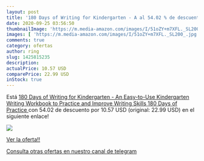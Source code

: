 ```yaml
---
layout: post
title: '180 Days of Writing for Kindergarten - A al 54.02 % de descuento'
date: 2020-09-25 03:56:50
thumbnailImage: 'https://m.media-amazon.com/images/I/51oZY+m7XFL._SL200_.jpg'
images: [ 'https://m.media-amazon.com/images/I/51oZY+m7XFL._SL200_.jpg' ]
comments: true
category: ofertas
author: ring
slug: 1425815235
description:
actualPrice: 10.57 USD
comparePrice: 22.99 USD
inStock: true
---
```


Está [180 Days of Writing for Kindergarten - An Easy-to-Use Kindergarten Writing Workbook to Practice and Improve Writing Skills  180 Days of Practice ](https://www.amazon.com/dp/1425815235/?tag=redken08-20) con 54.02 de descuento por 10.57 USD (original: 22.99 USD) en el siguiente enlace!

[![](https://m.media-amazon.com/images/I/51oZY+m7XFL._SL200_.jpg)](https://www.amazon.com/dp/1425815235/?tag=redken08-20)

[Ver la oferta!!](https://www.amazon.com/dp/1425815235/?tag=redken08-20)

[Consulta otras ofertas en nuestro canal de telegram](https://t.me/s/ofertas25)
